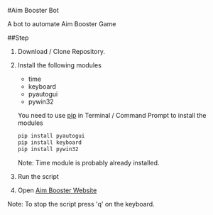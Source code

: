 #Aim Booster Bot

A bot to automate Aim Booster Game

##Step

1. Download / Clone Repository.
2. Install the following modules
    * time
    * keyboard
    * pyautogui
    * pywin32
    
    You need to use [pip](https://pip.pypa.io/en/stable/) in Terminal / Command Prompt to install the modules
    ```bash
    pip install pyautogui
    pip install keyboard
    pip install pywin32  
   ```
   Note: Time module is probably already installed.
    
3. Run the script

4. Open [Aim Booster Website](http://www.aimbooster.com/)

Note: To stop the script press 'q' on the keyboard.